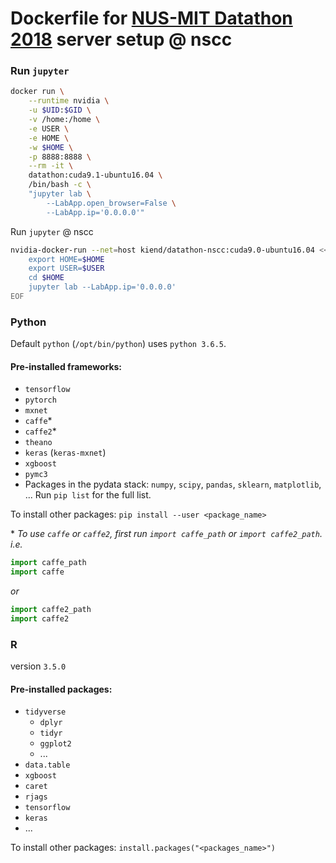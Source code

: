 # Dockerfile for [NUS-MIT Datathon 2018](http://www.nus-datathon.com) server setup @ nscc

### Run `jupyter`

```sh
docker run \
    --runtime nvidia \
    -u $UID:$GID \
    -v /home:/home \
    -e USER \
    -e HOME \
    -w $HOME \
    -p 8888:8888 \
    --rm -it \
    datathon:cuda9.1-ubuntu16.04 \
    /bin/bash -c \
    "jupyter lab \
        --LabApp.open_browser=False \
        --LabApp.ip='0.0.0.0'"
```

Run `jupyter` @ nscc

```sh
nvidia-docker-run --net=host kiend/datathon-nscc:cuda9.0-ubuntu16.04 << EOF
    export HOME=$HOME
    export USER=$USER
    cd $HOME
    jupyter lab --LabApp.ip='0.0.0.0'
EOF
```

### Python
Default `python` (`/opt/bin/python`) uses `python 3.6.5`.

#### Pre-installed frameworks:
- `tensorflow`
- `pytorch`
- `mxnet`
- `caffe`*
- `caffe2`*
- `theano`
- `keras` (`keras-mxnet`)
- `xgboost`
- `pymc3`
- Packages in the pydata stack: `numpy`, `scipy`, `pandas`, `sklearn`, `matplotlib`, ... Run `pip list` for the full list.

To install other packages: `pip install --user <package_name>`

\* *To use `caffe` or `caffe2`, first run `import caffe_path` or `import caffe2_path`. i.e.*

```python
import caffe_path
import caffe
```
*or*
```python
import caffe2_path
import caffe2
```

### R
version `3.5.0`
#### Pre-installed packages:
- `tidyverse`
    - `dplyr`
    - `tidyr`
    - `ggplot2`
    - ...
- `data.table`
- `xgboost`
- `caret`
- `rjags`
- `tensorflow`
- `keras`
- ...

To install other packages: `install.packages("<packages_name>")`
